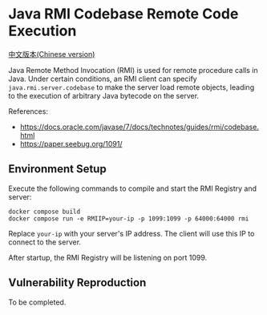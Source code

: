 # Java RMI Codebase Remote Code Execution

[中文版本(Chinese version)](README.zh-cn.md)

Java Remote Method Invocation (RMI) is used for remote procedure calls in Java. Under certain conditions, an RMI client can specify `java.rmi.server.codebase` to make the server load remote objects, leading to the execution of arbitrary Java bytecode on the server.

References:

- <https://docs.oracle.com/javase/7/docs/technotes/guides/rmi/codebase.html>
- <https://paper.seebug.org/1091/>

## Environment Setup

Execute the following commands to compile and start the RMI Registry and server:

```
docker compose build
docker compose run -e RMIIP=your-ip -p 1099:1099 -p 64000:64000 rmi
```

Replace `your-ip` with your server's IP address. The client will use this IP to connect to the server.

After startup, the RMI Registry will be listening on port 1099.

## Vulnerability Reproduction

To be completed.
